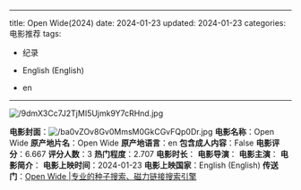 
---
title: Open Wide(2024)
date: 2024-01-23
updated: 2024-01-23
categories: 电影推荐
tags:

- 纪录

- English (English)
- en
---

<img src="https://image.tmdb.org/t/p/original/9dmX3Cc7J2TjMI5Ujmk9Y7cRHnd.jpg" alt="/9dmX3Cc7J2TjMI5Ujmk9Y7cRHnd.jpg" title="/9dmX3Cc7J2TjMI5Ujmk9Y7cRHnd.jpg">

**电影封面**：<img src="https://image.tmdb.org/t/p/w200/ba0vZOv8Gv0MmsM0GkCGvFQp0Dr.jpg" alt="/ba0vZOv8Gv0MmsM0GkCGvFQp0Dr.jpg" title="/ba0vZOv8Gv0MmsM0GkCGvFQp0Dr.jpg">
**电影名称**：Open Wide
**原产地片名**：Open Wide
**原产地语言**：en
**包含成人内容**：False
**电影评分**：6.667
**评分人数**：3
**热门程度**：2.707
**电影时长**：
**电影导演**：
**电影主演**：
**电影简介**：
**电影上映时间**：2024-01-23
**电影上映国家**：English (English)
**传送门**：[Open Wide |专业的种子搜索、磁力链接搜索引擎](https://movie.amd794.com:2083/?search=Open%20Wide&ordering=&mode=match_phrase&page_size=10&page=1)

